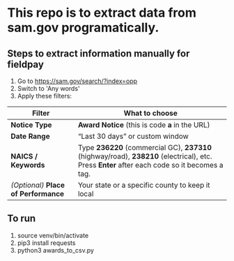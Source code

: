 # This repo is to extract data from sam.gov programatically.

## Steps to extract information manually for fieldpay
1) Go to https://sam.gov/search/?index=opp
2) Switch to 'Any words' 
3) Apply these filters:

| Filter                                | What to choose                                                                                                                                  |
| ------------------------------------- | ----------------------------------------------------------------------------------------------------------------------------------------------- |
| **Notice Type**                       | **Award Notice** (this is code **a** in the URL)                                                                                                |
| **Date Range**                        | “Last 30 days” or custom window                                                                                                                 |
| **NAICS / Keywords**                  | Type **236220** (commercial GC), **237310** (highway/road), **238210** (electrical), etc.  Press **Enter** after each code so it becomes a tag. |
| *(Optional)* **Place of Performance** | Your state or a specific county to keep it local                                                                                                |


## To run
1) source venv/bin/activate
2) pip3 install requests
3) python3 awards_to_csv.py
